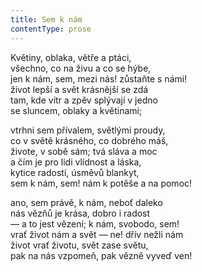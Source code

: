 ```yaml
---
title: Sem k nám
contentType: prose
---
```


Květiny, oblaka, větře a ptáci,  
všechno, co na živu a co se hýbe,  
jen k nám, sem, mezi nás! zůstaňte s námi!  
život lepší a svět krásnější se zdá  
tam, kde vítr a zpěv splývají v jedno  
se sluncem, oblaky a květinami;

vtrhni sem přívalem, světlými proudy,  
co v světě krásného, co dobrého máš,  
živote, v sobě sám; tvá sláva a moc  
a čím je pro lidi vlídnost a láska,  
kytice radostí, úsměvů blankyt,  
sem k nám, sem! nám k potěše a na pomoc!

ano, sem právě, k nám, neboť daleko  
nás vězňů je krása, dobro i radost  
— a to jest vězení; k nám, svobodo, sem!  
vrať život nám a svět — ne! dřív nežli nám  
život vrať životu, svět zase světu,  
pak na nás vzpomeň, pak vězně vyveď ven!
